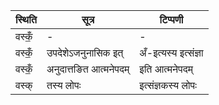 | स्थिति | सूत्र | टिप्पणी |
| ----- | ------- | ------ |
| वस्कँ॒ | - | - |
| वस्कँ॒ | उपदेशेऽजनुनासिक इत् | अँ-इत्यस्य इत्संज्ञा |
| वस्कँ॒ | अनुदात्तङित आत्मनेपदम् | इति आत्मनेपदम् |
| वस्क् | तस्य लोपः | इत्संज्ञकस्य लोपः |
